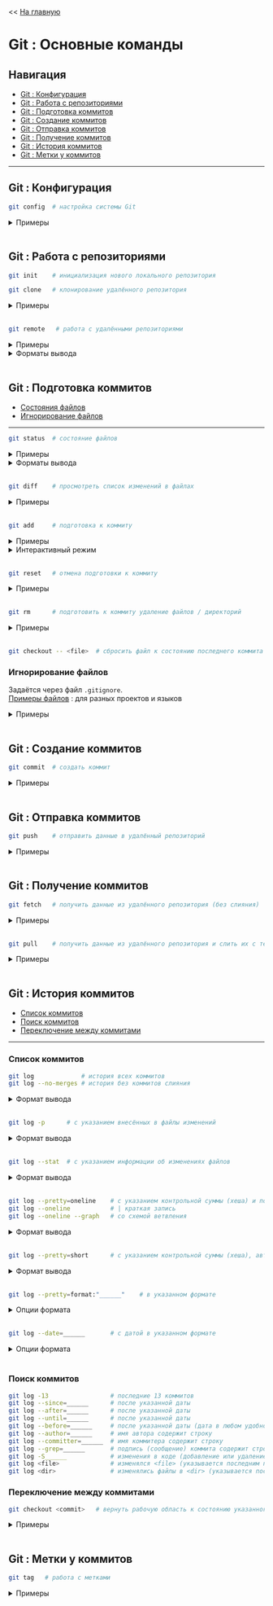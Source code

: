 << [На главную](./README.md)

# Git : Основные команды

## Навигация

- [Git : Конфигурация](#git--конфигурация)
- [Git : Работа с репозиториями](#git--работа-с-репозиториями)
- [Git : Подготовка коммитов](#git--подготовка-коммитов)
- [Git : Создание коммитов](#git--создание-коммитов)
- [Git : Отправка коммитов](#git--отправка-коммитов)
- [Git : Получение коммитов](#git--получение-коммитов)
- [Git : История коммитов](#git--история-коммитов)
- [Git : Метки у коммитов](#git--метки-у-коммитов)

---

## Git : Конфигурация

<a id="config"></a>

```bash
git config  # настройка системы Git
```

<details>
<summary>Примеры</summary>

```bash
git config --list                         # список текущей конфигурации
git config --l                            # | краткая запись

git config --global user.name "____"      # имя пользователя (будет привязываться к коммитам)
git config --global user.email "____"     # email пользователя (будет привязываться к коммитам)

git config --global credential.helper cache           # запоминать на несколько минут введённый пароль

git config --global alias.<co> <command>              # псевдоним (git <co> === git <command>)
git config --global alias.<co> '<command> <option>'   # псевдоним (git <co> === git <command> <option>)
```

</details><br>

## Git : Работа с репозиториями

<a id="init"></a>

```bash
git init    # инициализация нового локального репозитория
```

<a id="clone"></a>

```bash
git clone   # клонирование удалённого репозитория
```

<details>
<summary>Примеры</summary>

```bash
git clone <repo>          # с созданием новой директории
                          # | имя новой директории = название репозитория
git clone <repo> <dir>    # в указанную директорию
                          # | если директория <dir> не найдена, она будет создана
```

</details><br>

<a id="remote"></a>

```bash
git remote   # работа с удалёнными репозиториями
```

<details>
<summary>Примеры</summary>

```bash
git remote                              # узнать названия репозиториев
git remote -v                           # узнать адреса для чтения и записи
git remote add <remote> <url>           # добавить удалённый репозиторий и назвать его <remote>
git remote rename <remote> <remote_new> # переименовать репозиторий <remote>
git remote rm <remote>                  # удалить репозиторий <remote>

git remote show <remote>                # получение информации об удалённом репозитории
```

</details>

<details>
<summary>Форматы вывода</summary>

```bash
# git remote show <remote>
# ---------------------------------------------------
* remote origin                                     # <remote> репозитория
  Fetch URL: https://github.com/cgehuzi/cgehuzi.git # <url> для получения коммитов
  Push  URL: https://github.com/cgehuzi/cgehuzi.git # <url> для отправки коммитов
  HEAD branch: master                               # активная ветка <branch>
  Remote branches:                                  # | список отслеживаемых удалённых веток
    bash    tracked                                 # |
    english tracked                                 # |
    git     tracked                                 # |
    js      tracked                                 # |
    master  tracked                                 # |
    notes   tracked                                 # \
  Local branches configured for 'git pull':         # | список веток, из которыч будут получены изменения
    git    merges with remote git                   # |
    master merges with remote master                # \
  Local refs configured for 'git push':             # | список веток, в которые будут отправлены изменения
    git    pushes to git    (fast-forwardable)      # |
    master pushes to master (up to date)            # \
# ---------------------------------------------------
```

</details><br>

## Git : Подготовка коммитов

- [Состояния файлов](#состояния-файлов)
- [Игнорирование файлов](#игнорирование-файлов)

---

<a id="status"></a>

```bash
git status  # состояние файлов
```

<details>
<summary>Примеры</summary>

```bash
git status          # определение состояния файлов (подробно)
git status --short  # определение состояния файлов (коротко)
git status -s       # | краткая запись
```

</details>

<details>
<summary>Форматы вывода</summary>

```bash
# git status
# --------------------------------------------------
On branch master
Your branch is up to date with 'origin/master'.

Changes to be committed:
  (use "git restore --staged <file>..." to unstage)
        new file:   file_1
        new file:   file_2
        new file:   file_3
        modified:   file_4
        deleted:    file_5

Changes not staged for commit:
  (use "git add/rm <file>..." to update what will be committed)
  (use "git restore <file>..." to discard changes in working directory)
        modified:   file_1
        deleted:    file_4
        modified:   file_5
        deleted:    file_6

Untracked files:
  (use "git add <file>..." to include in what will be committed)
        file_7
# --------------------------------------------------

# git status -s
# ------------------
AM file_1
A  file_2
AD file_3
D  file_4
MM file_5
 D file_6
?? file_7
# ------------------
```

- **Первая колонка (A,A,A,D,M)** - `Changes to be committed`  
  состояния файлов в момент подготовки их к коммиту

- **Вторая колонка (M,D,M,D)** - `Changes not staged for commit`  
  состояния файлов, не подготовленных к коммиту

- **??** - `Untracked files`  
  не отслеживаемые (новые) файлы

</details><br>

<a id="diff"></a>

```bash
git diff    # просмотреть список изменений в файлах
```

<details>
<summary>Примеры</summary>

```bash
git diff            # не подготовленные к коммиту (not staged)
git diff --staged   # подготовленные к коммиту (staged)
```

</details><br>

<a id="add"></a>

```bash
git add     # подготовка к коммиту
```

<details>
<summary>Примеры</summary>

```bash
git add .         # все файлы
git add <file>    # один файл
git add <dir>     # все файлы в директории (включая файлы поддиректориях)
git add -i        # подготовка к коммиту (интерактивный режим)
git add --patch   # подготовка к коммиту (с запросом по каждому изменению)
git add -p        # | краткая запись
```

</details>

<details>
<summary>Интерактивный режим</summary>

- `1` : status — посмотреть состояние файлов
- `2` : update — добавить файлы в индекс (подготовить к коммиту)
- `3` : revert - исключить файлы из индекса
- `4` : add untracked - добавить неотслеживаемые файлы
- `5` : patch - добавить в индекс часть изменений

  Запросит решение по каждому изменению

  - `y` — добавить это изменение
  - `n` — не добавлять это изменение
  - `q` — выход
  - `a` — добавить это и все последующие изменения
  - `d` — не добавлять это и все последующие изменения
  - `j` — отложить решение, перейти к следующему изменению (не обработанному)
  - `J` — отложить решение, перейти к следующему изменению
  - `k` — отложить решение, перейти к предыдущему изменению (не обработанному)
  - `K` — отложить решение, перейти к предыдущему изменению
  - `g` — перйти к другому изменению (покажется список)
  - `/` — найти изменение при помощи регулярного выражения
  - `e` — отредактировать изменение (редактор [vim](./bash#vim))
  - `s` — разбить изменение на части
  - `?` - вызов справки

- `6` : diff — посмотреть изменения, добавленные в индекс
- `7` : quit — выход
- `8` : help — вызов справки

[Подробнее](https://git-scm.com/book/ru/v2/%D0%98%D0%BD%D1%81%D1%82%D1%80%D1%83%D0%BC%D0%B5%D0%BD%D1%82%D1%8B-Git-%D0%98%D0%BD%D1%82%D0%B5%D1%80%D0%B0%D0%BA%D1%82%D0%B8%D0%B2%D0%BD%D0%BE%D0%B5-%D0%B8%D0%BD%D0%B4%D0%B5%D0%BA%D1%81%D0%B8%D1%80%D0%BE%D0%B2%D0%B0%D0%BD%D0%B8%D0%B5)

</details><br>

<a id="reset"></a>

```bash
git reset   # отмена подготовки к коммиту
```

<details>
<summary>Примеры</summary>

```bash
git reset .         # все файлы
git reset <file>    # один файл
git reset <dir>     # все файлы в директории (включая файлы поддиректориях)
```

</details><br>

<a id="rm"></a>

```bash
git rm      # подготовить к коммиту удаление файлов / директорий
```

<details>
<summary>Примеры</summary>

```bash
git rm <file>           # один файл (также удалить из рабочего каталога)
git rm -r <dir>         # все файлы в директории (также удалить из рабочего каталога)
git rm --cached <file>  # один файл (но оставить в рабочем каталоге)
git rm --cached <dir>   # все файлы в директории (но оставить в рабочем каталоге)
git rm \*.jpg           # все файлы .jpg
```

</details><br>

```bash
git checkout -- <file>  # сбросить файл к состоянию последнего коммита
```

### Игнорирование файлов

<a id="gitignore"></a>

Задаётся через файл `.gitignore`.  
[Примеры файлов](https://github.com/github/gitignore) : для разных проектов и языков

<details>
<summary>Примеры</summary>

```bash
*.a           # исключить все файлы .a
!lib.a        # но не исключать файлы lib.a
/TODO         # исключить все файлы TODO в корневой директории
build/        # исключить все файлы в директориях build
doc/*.txt     # исключить doc/notes.txt (но не исключать doc/server/arch.txt)
lib/**/*.txt  # исключить все файлы .txt в директориях lib
```

</details><br>

## Git : Создание коммитов

<a id="commit"></a>

```bash
git commit  # создать коммит
```

<details>
<summary>Примеры</summary>

```bash
git commit                    # без указания подписи (откроется редактор vim)
git commit -m "____"          # с указанием подписи

git commit --amend            # отредактировать предыдущий коммит
git commit --amend            # без указания подписи (откроется редактор vim)
git commit --amend -m "____"  # с указанием подписи
```

Управление редактором [vim](./bash#vim)

</details><br>

## Git : Отправка коммитов

<a id="push"></a>

```bash
git push    # отправить данные в удалённый репозиторий
```

<details>
<summary>Примеры</summary>

```bash
git push                    # отправить данные в текущий репозиторий
git push <remote>           # в репозиторий <remote>
git push <remote> <branch>  # в ветку <branch> репозитория <remote>
```

</details><br>

## Git : Получение коммитов

<a id="fetch"></a>

```bash
git fetch   # получить данные из удалённого репозитория (без слияния)
```

<details>
<summary>Примеры</summary>

```bash
git fetch                       # из текущего репозитория
git fetch <remote>              # из репозитория <remote> (по умолчнию = origin)
git fetch <remote> <branch>     # из ветки <branch> репозитория <remote>
```

</details><br>

<a id="pull"></a>

```bash
git pull    # получить данные из удалённого репозитория и слить их с текущими
```

<details>
<summary>Примеры</summary>

```bash
git pull                    # получить данные из текущего репозитория
git pull <remote>           # из репозитория <remote> (по умолчнию = origin)
git pull <remote> <branch>  # из ветки <branch> репозитория <remote>
```

</details><br>

## Git : История коммитов

- [Список коммитов](#список-коммитов)
- [Поиск коммитов](#поиск-коммитов)
- [Переключение между коммитами](#переключение-между-коммитами)

---

### Список коммитов

<a id="log"></a>

```bash
git log             # история всех коммитов
git log --no-merges # история без коммитов слияния
```

<details>
<summary>Формат вывода</summary>

```bash
commit b36cc24d92bff500f7cf800b648ae50e73c5f169     # SHA-1 контрольная сума (хеш)
Author: cgehuzi <mail.cgehuzi@gmail.com>            # email, указанный при коммите
Date:   Sun Jan 19 13:30:09 2020 +0300              # дата создания коммита

    [ bash ] - add diff                             # подпись к коммиту

commit 3364c727dda26505e895caa805186414d7164595
Author: cgehuzi <mail.cgehuzi@gmail.com>
Date:   Sat Jan 18 17:49:56 2020 +0300

    [ math ] - add fix
```

Управление редактором [vim](./bash#vim)

</details><br>

```bash
git log -p      # с указанием внесённых в файлы изменений
```

<details>
<summary>Формат вывода</summary>

```bash
commit b36cc24d92bff500f7cf800b648ae50e73c5f169     # SHA-1 контрольная сума (хеш)
Author: cgehuzi <mail.cgehuzi@gmail.com>            # email, указанный при коммите
Date:   Sun Jan 19 13:30:09 2020 +0300              # дата создания коммита

    [ bash ] - add diff                             # подпись к коммиту

diff --git a/sources/guide--bash.md b/sources/guide--bash.md
index 25e78a9..8f21ae7 100644
--- a/sources/guide--bash.md
+++ b/sources/guide--bash.md
@@ -29,10 +29,14 @@
 ______                                             # | контекст
 ______                                             # | контекст
 ______                                             # | контекст
-________                                           # удалённая строка
+________                                           # добавленная строка
 ______                                             # | контекст
 ______                                             # | контекст
 ______                                             # | контекст
```

</details><br>

```bash
git log --stat  # с указанием информации об изменениях файлов
```

<details>
<summary>Формат вывода</summary>

```bash
commit 3fbcd8545fef31220e301b773b50b57dd9a759dc     # SHA-1 контрольная сума (хеш)
Author: cgehuzi <mail.cgehuzi@gmail.com>            # email, указанный при коммите
Date:   Fri Jan 17 15:12:25 2020 +0300              # дата создания коммита

    [ lodash ] - add some methods                   # подпись к коммиту

 README.md                   |   3 ++-              # количество изменённых строк
 sources/english--levels.md  |   4 +++-
 sources/english--sources.md |   4 +++-
 sources/guide--babel.md     |   4 +++-
 sources/guide--bash.md      |   4 +++-
 sources/guide--git.md       |   4 +++-
 sources/guide--node-js.md   |   4 +++-
 sources/js--array.md        |   4 +++-
 sources/js--map.md          |   4 +++-
 sources/js--math.md         |   4 +++-
 sources/js--set.md          |   4 +++-
 sources/js--string.md       |   4 +++-
 sources/js-lodash.md        | 113 ++++++ ... +++
 sources/note--dictionary.md |   4 +++-
 sources/note--podcasts.md   |   4 +++-
 sources/note--soft.md       |   4 +++-
 16 files changed, 157 insertions(+), 15 deletions(-)   # общая статистика изменений
```

</details><br>

```bash
git log --pretty=oneline    # с указанием контрольной суммы (хеша) и подписи
git log --oneline           # | краткая запись
git log --oneline --graph   # со схемой ветвления
```

<details>
<summary>Формат вывода</summary>

```bash
# git log --pretty=oneline
# -----------------------------------------
68cc805d693af489769e9c226d0cef0cad64d674 (HEAD -> git, origin/master, origin/git, origin/HEAD, master) fix merge
d0f2fe2ce4cf84ef60a38c47f37bf07b3a8072c2 add tag
a88a6ee9c4e2ece045c553062c8150aaba963da7 add tag
4e9abc1dfa5224dc2b267aab131828f9b3c457be add remote, fetch, pull and push commands
af8d77ee2a8d525e00d5d9332c7e7020a776a591 merge git
7f8d73a4841afc2b67e9d645d1fb4b766e20b7b5 add git-branch file
# -----------------------------------------

# git log --oneline
# -----------------------------------------
68cc805 (HEAD -> git, origin/master, origin/git, origin/HEAD, master) fix merge
d0f2fe2 add tag
a88a6ee add tag
4e9abc1 add remote, fetch, pull and push commands
af8d77e merge git
7f8d73a add git-branch file
# -----------------------------------------

# git log --oneline --graph
# -----------------------------------------
*   68cc805 (HEAD -> git, origin/master, origin/git, origin/HEAD, master) fix merge
|\
| * a88a6ee add tag
* | d0f2fe2 add tag
|/
* 4e9abc1 add remote, fetch, pull and push commands
*   af8d77e merge git
|\
| * 7f8d73a add git-branch file
# -----------------------------------------
```

</details><br>

```bash
git log --pretty=short      # с указанием контрольной суммы (хеша), автора и подписи
```

<details>
<summary>Формат вывода</summary>

```bash
commit f9e5cdfed4ec21915790310c4b229843fa3f5bc1
Author: cgehuzi <mail.cgehuzi@gmail.com>

    [ bash ] - add patch

commit b36cc24d92bff500f7cf800b648ae50e73c5f169
Author: cgehuzi <mail.cgehuzi@gmail.com>

    [ bash ] - add diff
```

</details><br>

```bash
git log --pretty=format:"______"    # в указанном формате
```

<details>
<summary>Опции формата</summary>

| Опция | Описание вывода               | Пример вывода                            |
| ----- | ----------------------------- | ---------------------------------------- |
| %H    | Хеш : коммита                 | b23cc73df5e3ebd01f1d088d5ef0d6e57b99b9bc |
| %h    | Хеш : коммита (сокращённый)   | b23cc73                                  |
| %T    | Хеш : дерева                  | 5f7239e6b94a39389d5d3e6066faab7cd655b835 |
| %t    | Хеш : дерева (сокращённый)    | 5f7239e                                  |
| %P    | Хеш : родителей               | f9e5cdfed4ec21915790310c4b229843fa3f5bc1 |
| %p    | Хеш : родителей (сокращённый) | f9e5cdf                                  |
| %an   | Автор : имя                   | cgehuzi                                  |
| %ae   | Автор : email                 | mail.cgehuzi@gmail.com                   |
| %ad   | Автор : дата                  | Sun Jan 19 15:11:54 2020 +0300           |
| %ar   | Автор : относительная дата    | 75 minutes ago                           |
| %cn   | Коммитер : имя                | cgehuzi                                  |
| %ce   | Коммитер : email              | mail.cgehuzi@gmail.com                   |
| %cd   | Коммитер : дата               | Sun Jan 19 15:11:54 2020 +0300           |
| %cr   | Коммитер : относительная дата | 75 minutes ago                           |
| %s    | Подпись                       | [ git ] - add log                        |

Формат даты задаётся аргументом `--date=______`

</details><br>

```bash
git log --date=______       # с датой в указанном формате
```

<details>
<summary>Опции формата</summary>

| Опция      | Пример вывода                   |
| ---------- | ------------------------------- |
| relative   | 2 hours ago                     |
| local      | Sun Jan 19 15:11:54 2020        |
| iso        | 2020-01-19 15:11:54 +0300       |
| iso-strict | 2020-01-19T15:11:54+03:00       |
| rfc        | Sun, 19 Jan 2020 15:11:54 +0300 |
| short      | 2020-01-19                      |
| raw        | 1579435914 +0300                |
| human      | 2 hours ago                     |
| unix       | 1579435914                      |

Формат даты задаётся аргументом `--date=______`

</details><br>

### Поиск коммитов

```bash
git log -13                 # последние 13 коммитов
git log --since=______      # после указанной даты
git log --after=______      # после указанной даты
git log --until=______      # после указанной даты
git log --before=______     # после указанной даты (дата в любом удобном формате)
git log --author=______     # имя автора содержит строку
git log --committer=______  # имя коммитера содержит строку
git log --grep=______       # подпись (сообщение) коммита содержит строку
git log -S______            # изменения в коде (добавление или удаление) содержит строку
git log <file>              # изменялся <file> (указывается последним параметром)
git log <dir>               # изменялись файлы в <dir> (указывается последним параметром)
```

### Переключение между коммитами

```bash
git checkout <commit>   # вернуть рабочую область к состоянию указанного коммита
```

<details>
<summary>Примеры</summary>

```bash
git checkout b23cc73df5e3ebd01f1d088d5ef0d6e57b99b9bc   # с указанием полного хеша
git checkout b23cc73                                    # с указанием сокращённого хеша
```

</details><br>

## Git : Метки у коммитов

```bash
git tag   # работа с метками
```

<details>
<summary>Примеры</summary>

```bash
git tag                               # показать теги в алфовитном порядке
git tag -l "____*"                    # поиск тегов по шаблону

git tag <tagname>                     # создать легковесный тег
git tag -a <tagname> -m "____"        # создать аннотированный тег (с комментом)
git tag -a <tagname> <commit>         # создать тег для коммита из истории

git push <remote> <tagname>           # отправить метку в удалённый репозиторий
git push <remote> --tags              # отправить все метки в удалённый репозиторий

git tag -d <tagname>                  # удалить тег локально
git push <remote> --delete <tagname>  # удалить тег из удалённого репозитория
```

</details><br>
